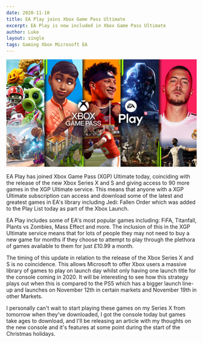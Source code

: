 ```yaml
---
date: 2020-11-10
title: EA Play joins Xbox Game Pass Ultimate
excerpt: EA Play is now included in Xbox Game Pass Ultimate
author: Luke
layout: single
tags: Gaming Xbox Microsoft EA
---
```


![](\assets\images\EA%20Play%20Game%20Pass.png)

EA Play has joined Xbox Game Pass (XGP) Ultimate today, coinciding with the release of the new Xbox Series X and S and giving access to 90 more games in the XGP Ultimate service. This means that anyone with a XGP Ultimate subscription can access and download some of the latest and greatest games in EA's library including Jedi: Fallen Order which was added to the Play List today as part of the Xbox Launch.

EA Play includes some of EA's most popular games including: FiFA, Titanfall, Plants vs Zombies, Mass Effect and more. The inclusion of this in the XGP Ultimate service means that for lots of people they may not need to buy a new game for months if they choose to attempt to play through the plethora of games available to them for just £10.99 a month.

The timing of this update in relation to the release of the Xbox Series X and S is no coincidence. This allows Microsoft to offer Xbox users a massive library of games to play on launch day whilst only having one launch title for the console coming in 2020. It will be interesting to see how this strategy plays out when this is compared to the PS5 which has a bigger launch line-up and launches on November 12th in certain markets and November 19th in other Markets.

I personally can't wait to start playing these games on my Series X from tomorrow when they've downloaded, I got the console today but games take ages to download, and I'll be releasing an article with my thoughts on the new console and it's features at some point during the start of the Christmas holidays.